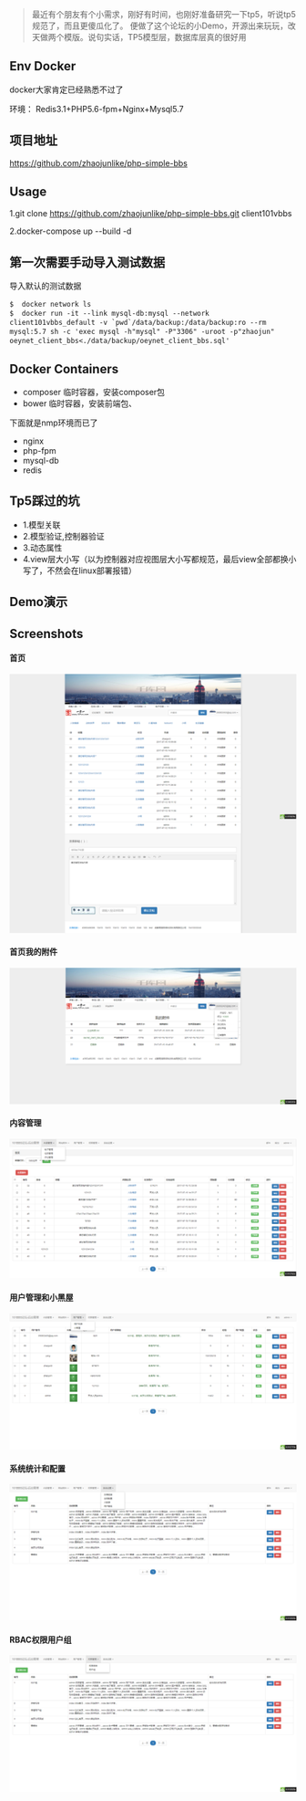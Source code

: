 >最近有个朋友有个小需求，刚好有时间，也刚好准备研究一下tp5，听说tp5规范了，而且更傻瓜化了。
>便做了这个论坛的小Demo，开源出来玩玩，改天做两个模版。说句实话，TP5模型层，数据库层真的很好用

## Env Docker
docker大家肯定已经熟悉不过了

环境： Redis3.1+PHP5.6-fpm+Nginx+Mysql5.7

## 项目地址
https://github.com/zhaojunlike/php-simple-bbs
## Usage
1.git clone https://github.com/zhaojunlike/php-simple-bbs.git client101vbbs

2.docker-compose up --build -d

## 第一次需要手动导入测试数据

导入默认的测试数据
```shell
$  docker network ls
$  docker run -it --link mysql-db:mysql --network client101vbbs_default -v `pwd`/data/backup:/data/backup:ro --rm mysql:5.7 sh -c 'exec mysql -h"mysql" -P"3306" -uroot -p"zhaojun" oeynet_client_bbs<./data/backup/oeynet_client_bbs.sql'
```

## Docker Containers
- composer 临时容器，安装composer包
- bower 临时容器，安装前端包、

下面就是nmp环境而已了
- nginx 
- php-fpm
- mysql-db
- redis

## Tp5踩过的坑
- 1.模型关联
- 2.模型验证,控制器验证
- 3.动态属性
- 4.view层大小写（以为控制器对应视图层大小写都规范，最后view全部都换小写了，不然会在linux部署报错）

## Demo演示

## Screenshots


#### 首页
![](./README/1.png)
#### 首页我的附件
![](./README/2.png)
#### 内容管理
![](./README/3.png)
#### 用户管理和小黑屋
![](./README/4.png)
#### 系统统计和配置
![](./README/5.png)
#### RBAC权限用户组
![](./README/6.png)




